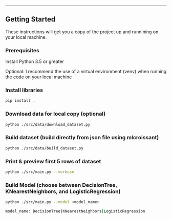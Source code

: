 --------
Getting Started
--------
These instructions will get you a copy of the project up and runnining on your local machine. 

### Prerequisites
Install Python 3.5 or greater

Optional: I recommend the use of a virtual environment (venv) when running the code on your local machine

### Install libraries
```bash
pip install .
```
### Download data for local copy (optional)
```bash
python ./src/data/download_dataset.py
```
### Build dataset (build directly from json file using mlcroissant)
```bash
python ./src/data/build_dataset.py
```
### Print & preview first 5 rows of dataset
```bash
python ./src/main.py --verbose
```
### Build Model (choose between DecisionTree, KNearestNeighbors, and LogisticRegression)
```bash
python ./src/main.py --model <model_name>

model_name: DecisionTree|KNearestNeighbors|LogisticRegression
```